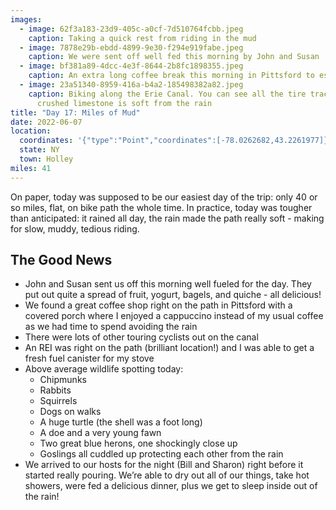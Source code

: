 ```yaml
---
images:
  - image: 62f3a183-23d9-405c-a0cf-7d510764fcbb.jpeg
    caption: Taking a quick rest from riding in the mud
  - image: 7878e29b-ebdd-4899-9e30-f294e919fabe.jpeg
    caption: We were sent off well fed this morning by John and Susan
  - image: bf381a89-4dcc-4e3f-8644-2b8fc1898355.jpeg
    caption: An extra long coffee break this morning in Pittsford to escape the rain
  - image: 23a51340-8959-416a-b4a2-185498382a82.jpeg
    caption: Biking along the Erie Canal. You can see all the tire tracks as the
      crushed limestone is soft from the rain
title: "Day 17: Miles of Mud"
date: 2022-06-07
location:
  coordinates: '{"type":"Point","coordinates":[-78.0262682,43.2261977]}'
  state: NY
  town: Holley
miles: 41
---
```

On paper, today was supposed to be our easiest day of the trip: only 40 or so miles, flat, on bike path the whole time. In practice, today was tougher than anticipated: it rained all day, the rain made the path really soft - making for slow, muddy, tedious riding.

## The Good News

- John and Susan sent us off this morning well fueled for the day. They put out quite a spread of fruit, yogurt, bagels, and quiche - all delicious!
- We found a great coffee shop right on the path in Pittsford with a covered porch where I enjoyed a cappuccino instead of my usual coffee as we had time to spend avoiding the rain
- There were lots of other touring cyclists out on the canal
- An REI was right on the path (brilliant location!) and I was able to get a fresh fuel canister for my stove
- Above average wildlife spotting today:
  - Chipmunks
  - Rabbits
  - Squirrels
  - Dogs on walks
  - A huge turtle (the shell was a foot long)
  - A doe and a very young fawn
  - Two great blue herons, one shockingly close up
  - Goslings all cuddled up protecting each other from the rain
- We arrived to our hosts for the night (Bill and Sharon) right before it started really pouring. We’re able to dry out all of our things, take hot showers, were fed a delicious dinner, plus we get to sleep inside out of the rain!


